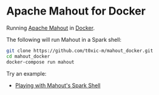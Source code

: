 # Apache Mahout for Docker

Running [Apache Mahout](https://mahout.apache.org/) in [Docker](https://www.docker.com/).

The following will run Mahout in a Spark shell:
```bash
git clone https://github.com/t0xic-m/mahout_docker.git
cd mahout_docker
docker-compose run mahout
```

Try an example:
- [Playing with Mahout's Spark Shell](https://mahout.apache.org/docs/latest/tutorials/samsara/play-with-shell.html)
